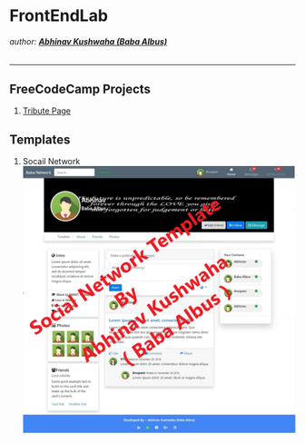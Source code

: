# FrontEndLab
###### author: [**Abhinav Kushwaha (Baba Albus)**](http://babaalbus.com/ "http://babaalbus.com/")
---
## FreeCodeCamp Projects
1. [Tribute Page](https://github.com/Abhi9935/FrontEndLab/commit/6519f05a16123bf27eb45040acfc6b2765da892b)
## Templates
1. Socail Network
![](https://github.com/Abhi9935/FrontEndLab/blob/master/Social%20Network/babasnw1.png)

